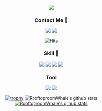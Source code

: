 <div align="center">
<img src="https://capsule-render.vercel.app/api?type=waving&color=auto&height=300&section=header&text=welcome&fontAlignY=30&desc=RooftoproomWhale's%20Github%20profile&descAlign=50&descAlignY=50&fontSize=90" />


### Contact Me 👋

<!--
**RooftoproomWhale/RooftoproomWhale** is a ✨ _special_ ✨ repository because its `README.md` (this file) appears on your GitHub profile.

Here are some ideas to get you started:

- 🔭 I’m currently working on ...
- 🌱 I’m currently learning ...
- 👯 I’m looking to collaborate on ...
- 🤔 I’m looking for help with ...
- 💬 Ask me about ...
- 📫 How to reach me: ...
- 😄 Pronouns: ...
- ⚡ Fun fact: ...
-->
<img src="https://img.shields.io/badge/rooftoproom0605@kakao.com-EA4335?style=flat-square&logo=Gmail&logoColor=white"/> <a href="https://www.instagram.com/woong_e_9465/" target="_blank"><img src="https://img.shields.io/badge/woong_e_9465-E4405F?style=flat-square&logo=Instagram&logoColor=white"/></a>

[![Hits](https://hits.seeyoufarm.com/api/count/incr/badge.svg?url=https%3A%2F%2Fgithub.com%2FrooftoproomWhale%2Fhit-counter&count_bg=%2379C83D&title_bg=%23555555&icon=&icon_color=%23E7E7E7&title=hits&edge_flat=false)](https://hits.seeyoufarm.com)


### Skill 🌱
<img src="https://img.shields.io/badge/Java-007396?style=flat-square&logo=Java&logoColor=white"/> <img src="https://img.shields.io/badge/Spring-6DB33F?style=flat-square&logo=Spring&logoColor=white"/> <img src="https://img.shields.io/badge/Spring Boot-6DB33F?style=flat-square&logo=Spring Boot&logoColor=white"/> <img src="https://img.shields.io/badge/SQL-CC2927?style=flat-square&logo=MySQL&logoColor=white"/>

### Tool
<img src="https://img.shields.io/badge/IntelliJ IDEA-000000?style=flat-square&logo=IntelliJ IDEA&logoColor=white"/> <img src="https://img.shields.io/badge/Git-F05032?style=flat-square&logo=Git&logoColor=white"/>


[![trophy](https://github-profile-trophy.vercel.app/?username=RooftoproomWhale&row=1)](https://github.com/ryo-ma/github-profile-trophy)
![RooftoproomWhale's github stats](https://github-readme-stats.vercel.app/api?username=RooftoproomWhale&show_icons=true)
[![RooftoproomWhale's github stats](https://github-readme-stats.vercel.app/api/top-langs/?username=RooftoproomWhale&show_icons=true&hide_border=true&title_color=004386&icon_color=004386&layout=compact)](https://github.com/RooftoproomWhale)
</div>
